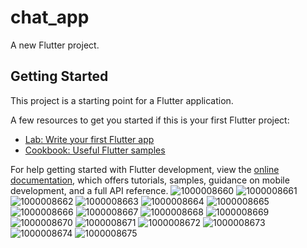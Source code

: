 # chat_app

A new Flutter project.

## Getting Started

This project is a starting point for a Flutter application.

A few resources to get you started if this is your first Flutter project:

- [Lab: Write your first Flutter app](https://docs.flutter.dev/get-started/codelab)
- [Cookbook: Useful Flutter samples](https://docs.flutter.dev/cookbook)

For help getting started with Flutter development, view the
[online documentation](https://docs.flutter.dev/), which offers tutorials, samples, guidance on
mobile development, and a full API reference.
![1000008660](https://user-images.githubusercontent.com/92403201/219595180-0e473084-6124-4108-abb5-b947d862c27c.jpg)
![1000008661](https://user-images.githubusercontent.com/92403201/219595187-32d9c200-c9a6-4708-a881-ad86faf8b65a.jpg)
![1000008662](https://user-images.githubusercontent.com/92403201/219595192-5199f6ff-c9d7-426b-bc13-85e67ed36242.jpg)
![1000008663](https://user-images.githubusercontent.com/92403201/219595195-2810dbc6-7f1f-4a0e-9dc9-11b81987a552.jpg)
![1000008664](https://user-images.githubusercontent.com/92403201/219595198-7c0a21ae-4c41-4407-9641-0cd263b42659.jpg)
![1000008665](https://user-images.githubusercontent.com/92403201/219595201-0a407924-c685-4fd3-8c10-2e6b1412326a.jpg)
![1000008666](https://user-images.githubusercontent.com/92403201/219595205-b7bd1931-cf69-43e4-af21-7239144d88dd.jpg)
![1000008667](https://user-images.githubusercontent.com/92403201/219595208-8dd5aa12-21e7-4514-a86c-892c2a7a6760.jpg)
![1000008668](https://user-images.githubusercontent.com/92403201/219595211-b3b20a21-b89a-4791-89f1-fa2ce198f003.jpg)
![1000008669](https://user-images.githubusercontent.com/92403201/219595213-4b82cc07-c03a-4d7e-a24b-0e9b9913daa5.jpg)
![1000008670](https://user-images.githubusercontent.com/92403201/219595215-cade775a-0fcf-46cb-9ae4-bb8e31a10be8.jpg)
![1000008671](https://user-images.githubusercontent.com/92403201/219595220-f98e59e9-292d-462b-ad72-7cb16591eec5.jpg)
![1000008672](https://user-images.githubusercontent.com/92403201/219595224-e54b3308-3630-42ae-875e-d008c54a0791.jpg)
![1000008673](https://user-images.githubusercontent.com/92403201/219595227-1db96616-a74a-4385-8331-94992fc61485.jpg)
![1000008674](https://user-images.githubusercontent.com/92403201/219595230-76076d2b-7713-490d-96bc-db00a91578ee.jpg)
![1000008675](https://user-images.githubusercontent.com/92403201/219595233-6ab0333c-2fad-4325-9fd8-62f34d1fde6c.jpg)

